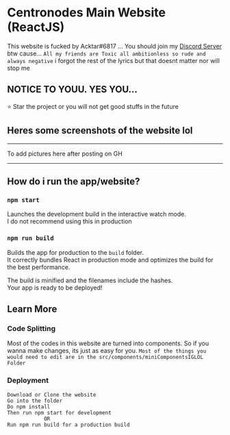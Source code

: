 # Centronodes Main Website (ReactJS)

This website is fucked by Acktar#6817 ... You should join my [Discord Server](https://discord.gg/QgkKCq7WJW) btw cause... ```All my friends are Toxic all ambitionless so rude and always negative``` i forgot the rest of the lyrics but that doesnt matter nor will stop me

## NOTICE TO YOUU. YES YOU... 

⭐ Star the project or you will not get good stuffs in the future

## Heres some screenshots of the website lol

----
To add pictures here after posting on GH

----
## How do i run the app/website?

### `npm start`

Launches the development build in the interactive watch mode.\
I do not recommend using this in production

### `npm run build`

Builds the app for production to the `build` folder.\
It correctly bundles React in production mode and optimizes the build for the best performance.

The build is minified and the filenames include the hashes.\
Your app is ready to be deployed!

## Learn More


### Code Splitting

Most of the codes in this website are turned into components. So if you wanna make changes, its just as easy for you. ```Most of the things you would need to edit are in the src/components/miniComponentsIGLOL Folder```

### Deployment
```
Download or Clone the website
Go into the folder
Do npm install
Then run npm start for development
            OR
Run npm run build for a production build
```